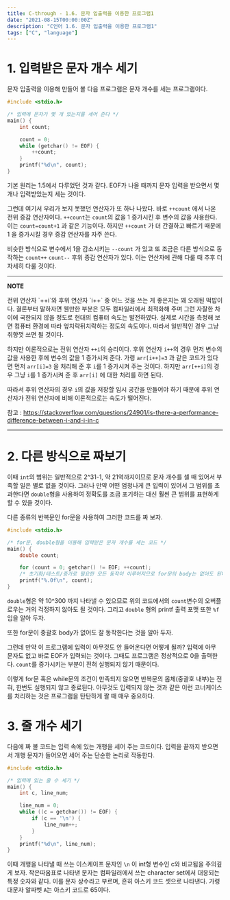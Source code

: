 ```yaml
---
title: C-through - 1.6. 문자 입출력을 이용한 프로그램1
date: "2021-08-15T00:00:00Z"
description: "C언어 1.6. 문자 입출력을 이용한 프로그램1"
tags: ["C", "language"]
---
```

# 1. 입력받은 문자 개수 세기

문자 입출력을 이용해 만들어 볼 다음 프로그램은 문자 개수를 세는 프로그램이다.

```c
#include <stdio.h>

/* 입력에 문자가 몇 개 있는지를 세어 준다 */
main() {
    int count;

    count = 0;
    while (getchar() != EOF) {
        ++count;
    }
    printf("%d\n", count);
}
```

기본 원리는 1.5에서 다루었던 것과 같다. EOF가 나올 때까지 문자 입력을 받으면서 몇 개나 입력받았는지 세는 것이다. 

그런데 여기서 우리가 보지 못했던 연산자가 또 하나 나왔다. 바로 `++count` 에서 나온 전위 증감 연산자이다. `++count`는 `count`의 값을 1 증가시킨 후 변수의 값을 사용한다. 이는 `count=count+1` 과 같은 기능이다. 하지만 `++count` 가 더 간결하고 빠르기 때문에 1 을 증가시킬 경우 증감 연산자를 자주 쓴다.

비슷한 방식으로 변수에서 1을 감소시키는 `--count` 가 있고 또 조금은 다른 방식으로 동작하는 `count++` `count--` 후위 증감 연산자가 있다. 이는 연산자에 관해 다룰 때 추후 더 자세히 다룰 것이다.

---
<div>
<strong>NOTE</strong>
<p></p>
전위 연산자 `++i`와 후위 연산자 `i++` 중 어느 것을 쓰는 게 좋은지는 꽤 오래된 떡밥이다. 결론부터 말하자면 웬만한 부분은 모두 컴파일러에서 최적화해 주며 그런 자잘한 차이에 국한되지 않을 정도로 현대의 컴퓨터 속도는 발전하였다. 실제로 시간을 측정해 보면 컴퓨터 환경에 따라 엎치락뒤치락하는 정도의 속도이다. 따라서 일반적인 경우 그냥 취향껏 쓰면 될 것이다.

하지만 이론적으로는 전위 연산자 `++i`의 승리이다. 후위 연산자 `i++`의 경우 먼저 변수의 값을 사용한 후에 변수의 값을 1 증가시켜 준다. 가령 `arr[i++]=3` 과 같은 코드가 있다면 먼저 `arr[i]=3` 을 처리해 준 후 `i`를 1 증가시켜 주는 것이다. 하지만 `arr[++i]`의 경우 그냥 `i`를 1 증가시켜 준 후 `arr[i]` 에 대한 처리를 하면 된다.

따라서 후위 연산자의 경우 `i`의 값을 저장할 임시 공간을 만들어야 하기 때문에 후위 연산자가 전위 연산자에 비해 이론적으로는 속도가 떨어진다.

참고 : https://stackoverflow.com/questions/24901/is-there-a-performance-difference-between-i-and-i-in-c
</div>

---

# 2. 다른 방식으로 짜보기

이때 `int`의 범위는 일반적으로 2^31-1, 약 21억까지이므로 문자 개수를 셀 때 있어서 부족할 일은 별로 없을 것이다.
그러나 만약 어떤 엄청나게 큰 입력이 있어서 그 범위를 초과한다면 `double`형을 사용하여 정확도를 조금 포기하는 대신
훨씬 큰 범위를 표현하게 할 수 있을 것이다.

다른 종류의 반복문인 for문을 사용하여 그러한 코드를 짜 보자.

```c
#include <stdio.h>

/* for문, double형을 이용해 입력받은 문자 개수를 세는 코드 */
main() {
	double count;

	for (count = 0; getchar() != EOF; ++count);
	/* 초기화/테스트/증가로 필요한 모든 동작이 이루어지므로 for문의 body는 없어도 된다. */
	printf("%.0f\n", count);
}
```

`double`형은 약 10^300 까지 나타낼 수 있으므로 위의 코드에서의 `count`변수의 오버플로우는 거의 걱정하지 않아도 될 것이다.
그리고 `double` 형의 printf 출력 포맷 또한 `%f` 임을 알아 두자.

또한 for문이 중괄호 body가 없어도 잘 동작한다는 것을 알아 두자.

그런데 만약 이 프로그램에 입력이 아무것도 안 들어온다면 어떻게 될까? 입력에 아무 문자도 없고 바로 EOF가 입력되는 것이다.
그때도 프로그램은 정상적으로 0을 출력한다. `count`를 증가시키는 부분이 전혀 실행되지 않기 때문이다.

이렇게 for문 혹은 while문의 조건이 만족되지 않으면 반복문의 몸체(중괄호 내부)는 전혀, 한번도 실행되지 않고 종료된다.
아무것도 입력되지 않는 것과 같은 이런 코너케이스를 처리하는 것은 프로그램을 탄탄하게 짤 때 매우 중요하다.

# 3. 줄 개수 세기
다음에 짜 볼 코드는 입력 속에 있는 개행을 세어 주는 코드이다.
입력을 끝까지 받으면서 개행 문자가 들어오면 세어 주는 단순한 논리로 작동한다.

```c
#include <stdio.h>

/* 입력에 있는 줄 수 세기 */
main() {
	int c, line_num;

	line_num = 0;
	while ((c = getchar()) != EOF) {
		if (c == '\n') {
			line_num++;
		}
	}
	printf("%d\n", line_num);
}
```

이때 개행을 나타낼 때 쓰는 이스케이프 문자인 `\n` 이 int형 변수인 c와 비교됨을 주의깊게 보자.
작은따옴표로 나타낸 문자는 컴파일러에서 쓰는 character set에서 대응되는 특정 숫자와 같다.
이를 문자 상수라고 부르며, 흔히 아스키 코드 셋으로 나타낸다.
가령 대문자 알파벳 `A`는 아스키 코드로 65이다.
